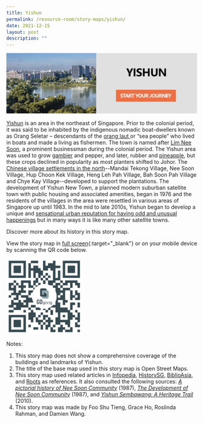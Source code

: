 ```yaml
---
title: Yishun
permalink: /resource-room/story-maps/yishun/
date: 2021-12-15
layout: post
description: ""
---
```

[![Alt text for image on Isomer site](/images/storymap-image-yishun.jpg)](https://go.gov.sg/cnfwpm)

[Yishun](https://eresources.nlb.gov.sg/infopedia/articles/SIP_363_2005-01-18.html) is an area in the northeast of Singapore. Prior to the colonial period, it was said to be inhabited by the indigenous nomadic boat-dwellers known as Orang Seletar – descendants of the [orang ](https://eresources.nlb.gov.sg/infopedia/articles/SIP_551_2005-01-09.html)[laut](https://eresources.nlb.gov.sg/infopedia/articles/SIP_551_2005-01-09.html)[ ](https://eresources.nlb.gov.sg/infopedia/articles/SIP_551_2005-01-09.html)or “sea people” who lived in boats and made a living as fishermen. The town is named after [Lim Nee Soon](https://eresources.nlb.gov.sg/infopedia/articles/SIP_526__2009-01-07.html), a prominent businessman during the colonial period. The Yishun area was used to grow [gambier](https://eresources.nlb.gov.sg/infopedia/articles/SIP_337_2005-01-03.html) and pepper, and later, rubber and [pineapple](https://eresources.nlb.gov.sg/infopedia/articles/SIP_206_2005-01-09.html), but these crops declined in popularity as most planters shifted to Johor. The [Chinese village settlements in the north](https://eresources.nlb.gov.sg/infopedia/articles/SIP_385_2011-01-07.html)--Mandai Tekong Village, Nee Soon Village, Hup Choon Kek Village, Heng Leh Pah Village, Bah Soon Pah Village and Chye Kay Village--developed to support the plantations. The development of Yishun New Town, a planned modern suburban satellite town with public housing and associated amenities, began in 1976 and the residents of the villages in the area were resettled in various areas of Singapore up until 1983. In the mid to late 2010s, Yishun began to develop a unique and [sensational urban reputation for having odd and unusual happenings](https://www.roots.gov.sg/stories-landing/stories/yishun-the-odd-and-ordinary/story) but in many ways it is like many other satellite towns. 

Discover more about its history in this story map.

View the story map in [full screen](https://go.gov.sg/cnfwpm){:target="_blank"} or on your mobile device by scanning the QR code below.

<img src="/images/qr-code-storymap-yishun.png" alt="qr-code-storymap-yishun" style="width:200px;" />

Notes:

1. This story map does not show a comprehensive coverage of the buildings and landmarks of Yishun.
2. The title of the base map used in this story map is Open Street Maps.
3. This story map used related articles in [Infopedia](https://eresources.nlb.gov.sg/infopedia/), [HistorySG](http://eresources.nlb.gov.sg/history), [BiblioAsia](https://www.nlb.gov.sg/Browse/BiblioAsia.aspx), and [Roots](https://www.roots.sg/) as references. It also consulted the following sources: *[A pictorial history of Nee Soon Community](http://eservice.nlb.gov.sg/item_holding.aspx?bid=200063229)* (1987), *[The Development of Nee Soon Community](https://eresources.nlb.gov.sg/printheritage/detail/42d4dfc3-9cbc-4f38-b8ee-5ca1346f4eb7.aspx 
   )* (1987), and *[Yishun Sembawang: A Heritage Trail](http://eservice.nlb.gov.sg/item_holding.aspx?bid=14311322
   )* (2010).
4. This story map was made by Foo Shu Tieng, Grace Ho, Roslinda Rahman, and Damien Wang.